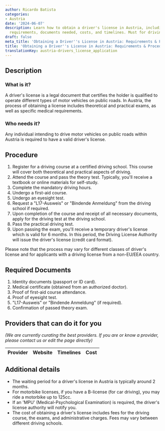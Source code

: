 ```yaml
---
author: Ricardo Batista
categories:
- Austria
date: '2024-06-07'
description: Learn how to obtain a driver's license in Austria, including exams, medical
  requirements, documents needed, costs, and timelines. Must for driving in Austria!
draft: false
meta_title: 'Obtaining a Driver''s License in Austria: Requirements & Procedure'
title: 'Obtaining a Driver''s License in Austria: Requirements & Procedure'
translationKey: austria-drivers_license_application
---
```



## Description
### What is it?
A driver's license is a legal document that certifies the holder is qualified to operate different types of motor vehicles on public roads. 
In Austria, the process of obtaining a license includes theoretical and practical exams, as well as specific medical requirements.

### Who needs it?
Any individual intending to drive motor vehicles on public roads within Austria is required to have a valid driver's license.

## Procedure
1. Register for a driving course at a certified driving school. This course will cover both theoretical and practical aspects of driving.
2. Attend the course and pass the theory test. Typically, you'll receive a textbook or online materials for self-study.   
3. Complete the mandatory driving hours.
4. Undergo a first-aid course.    
5. Undergo an eyesight test.
6. Request a "L17-Ausweis" or "Bindende Anmeldung" from the driving school if required.
7. Upon completion of the course and receipt of all necessary documents, apply for the driving test at the driving school.   
8. Pass the practical driving test.
9. Upon passing the exam, you'll receive a temporary driver's license which is valid for 6 months. In this period, the Driving License Authority will issue the driver's license (credit card format).

Please note that the process may vary for different classes of driver's license and for applicants with a driving license from a non-EU/EEA country.

## Required Documents
1. Identity documents (passport or ID card).
2. Medical certificate (obtained from an authorized doctor).
3. Proof of first-aid course attendance.
4. Proof of eyesight test.
5. "L17-Ausweis" or "Bindende Anmeldung" (if required).
6. Confirmation of passed theory exam.

## Providers that can do it for you

_(We are currently curating the best providers. If you are or know a provider, please contact us or edit the page directly)_

| Provider        |     Website     |     Timelines    |       Cost      |
| --------------- | --------------- |  :-------------: | :-------------: |

## Additional details
- The waiting period for a driver's license in Austria is typically around 2 months.
- For motorbike licenses, if you have a B-license (for car driving), you may ride a motorbike up to 125cc. 
- If an 'MPU' (Medical-Psychological Examination) is required, the driver's license authority will notify you.
- The cost of obtaining a driver's license includes fees for the driving course, the exams, and administrative charges. Fees may vary between different driving schools.